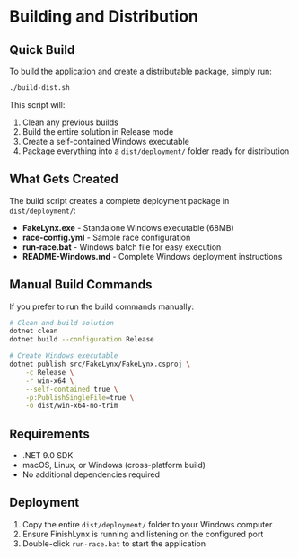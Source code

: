 # Building and Distribution

## Quick Build

To build the application and create a distributable package, simply run:

```bash
./build-dist.sh
```

This script will:
1. Clean any previous builds
2. Build the entire solution in Release mode
3. Create a self-contained Windows executable
4. Package everything into a `dist/deployment/` folder ready for distribution

## What Gets Created

The build script creates a complete deployment package in `dist/deployment/`:

- **FakeLynx.exe** - Standalone Windows executable (68MB)
- **race-config.yml** - Sample race configuration
- **run-race.bat** - Windows batch file for easy execution
- **README-Windows.md** - Complete Windows deployment instructions

## Manual Build Commands

If you prefer to run the build commands manually:

```bash
# Clean and build solution
dotnet clean
dotnet build --configuration Release

# Create Windows executable
dotnet publish src/FakeLynx/FakeLynx.csproj \
    -c Release \
    -r win-x64 \
    --self-contained true \
    -p:PublishSingleFile=true \
    -o dist/win-x64-no-trim
```

## Requirements

- .NET 9.0 SDK
- macOS, Linux, or Windows (cross-platform build)
- No additional dependencies required

## Deployment

1. Copy the entire `dist/deployment/` folder to your Windows computer
2. Ensure FinishLynx is running and listening on the configured port
3. Double-click `run-race.bat` to start the application
